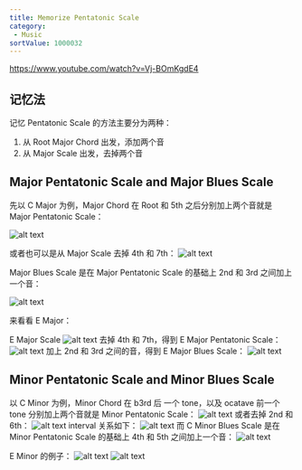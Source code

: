 ```yaml
---
title: Memorize Pentatonic Scale
category:
 - Music
sortValue: 1000032
---
```


https://www.youtube.com/watch?v=Vj-BOmKgdE4

## 记忆法

记忆 Pentatonic Scale 的方法主要分为两种：

1. 从 Root Major Chord 出发，添加两个音
2. 从 Major Scale 出发，去掉两个音

## Major Pentatonic Scale and Major Blues Scale

先以 C Major 为例，Major Chord 在 Root 和 5th 之后分别加上两个音就是 Major Pentatonic Scale：

![alt text](image.png)

或者也可以是从 Major Scale 去掉 4th 和 7th：
![alt text](image-11.png)

Major Blues Scale 是在 Major Pentatonic Scale 的基础上 2nd 和 3rd 之间加上一个音：

![alt text](image-1.png)

来看看 E Major：

E Major Scale
![alt text](image-2.png)
去掉 4th 和 7th，得到 E Major Pentatonic Scale：
![alt text](image-3.png)
加上 2nd 和 3rd 之间的音，得到 E Major Blues Scale：
![alt text](image-4.png)

## Minor Pentatonic Scale and Minor Blues Scale

以 C Minor 为例，Minor Chord 在 b3rd 后 一个 tone，以及 ocatave 前一个 tone 分别加上两个音就是 Minor Pentatonic Scale：
![alt text](image-5.png)
或者去掉 2nd 和 6th：
![alt text](image-6.png)
interval 关系如下：
![alt text](image-7.png)
而 C Minor Blues Scale 是在 Minor Pentatonic Scale 的基础上 4th 和 5th 之间加上一个音：
![alt text](image-8.png)

E Minor 的例子：
![alt text](image-9.png)
![alt text](image-10.png)
